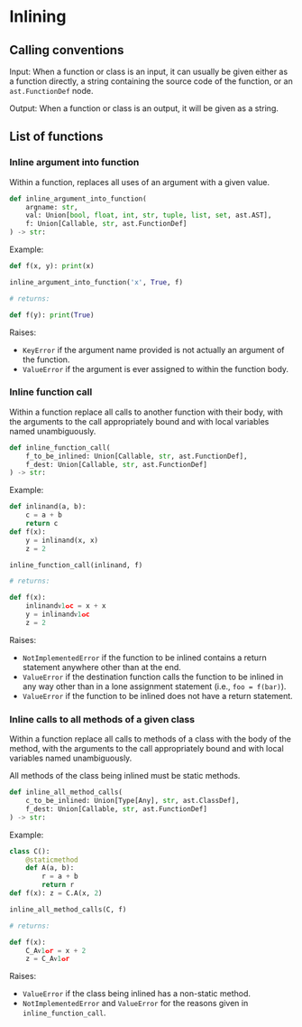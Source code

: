 # Inlining

## Calling conventions

Input: When a function or class is an input, it can usually be given either as a function directly, a string containing the source code of the function, or an `ast.FunctionDef` node.

Output: When a function or class is an output, it will be given as a string.

## List of functions


### Inline argument into function

Within a function, replaces all uses of an argument with a given value.

```python
def inline_argument_into_function(
	argname: str, 
	val: Union[bool, float, int, str, tuple, list, set, ast.AST], 
	f: Union[Callable, str, ast.FunctionDef]
) -> str:
```

Example:

```python
def f(x, y): print(x)

inline_argument_into_function('x', True, f)

# returns:

def f(y): print(True)
```

Raises:

- `KeyError` if the argument name provided is not actually an argument of the function.
- `ValueError` if the argument is ever assigned to within the function body.

### Inline function call

Within a function replace all calls to another function with their body, with the arguments to the call appropriately bound and with local variables named unambiguously.

```python
def inline_function_call(
	f_to_be_inlined: Union[Callable, str, ast.FunctionDef],
	f_dest: Union[Callable, str, ast.FunctionDef]
) -> str:
```

Example:

```python
def inlinand(a, b):
    c = a + b
	return c
def f(x):
    y = inlinand(x, x)
    z = 2

inline_function_call(inlinand, f)

# returns:

def f(x):
    inlinandᴠ1ⴰc = x + x
    y = inlinandᴠ1ⴰc
    z = 2
```

Raises:

- `NotImplementedError` if the function to be inlined contains a return statement anywhere other than at the end.
- `ValueError` if the destination function calls the function to be inlined in any way other than in a lone assignment statement (i.e., `foo = f(bar)`).
- `ValueError` if the function to be inlined does not have a return statement.

### Inline calls to all methods of a given class

Within a function replace all calls to methods of a class with the body of the method, with the arguments to the call appropriately bound and with local variables named unambiguously.

All methods of the class being inlined must be static methods.

```python
def inline_all_method_calls(
	c_to_be_inlined: Union[Type[Any], str, ast.ClassDef], 
	f_dest: Union[Callable, str, ast.FunctionDef]
) -> str:
```

Example:

```python
class C():
    @staticmethod
    def A(a, b): 
    	r = a + b
    	return r
def f(x): z = C.A(x, 2)

inline_all_method_calls(C, f)

# returns:

def f(x):
    C_Aᴠ1ⴰr = x + 2
    z = C_Aᴠ1ⴰr
```

Raises:

- `ValueError` if the class being inlined has a non-static method.
- `NotImplementedError` and `ValueError` for the reasons given in `inline_function_call`.
